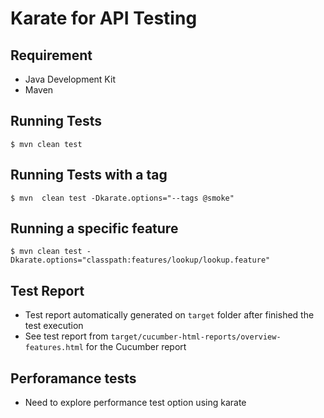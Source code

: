 # Karate for API Testing

## Requirement
* Java Development Kit
* Maven

## Running Tests
```shell
$ mvn clean test
```

## Running Tests with a tag
```shell
$ mvn  clean test -Dkarate.options="--tags @smoke"
```

## Running a specific feature
```shell
$ mvn clean test -Dkarate.options="classpath:features/lookup/lookup.feature"
```

## Test Report
* Test report automatically generated on `target` folder after finished the test execution
* See test report from `target/cucumber-html-reports/overview-features.html` for the Cucumber report

## Perforamance tests
 * Need to explore performance test option using karate
